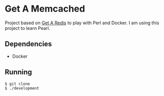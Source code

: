 # Get A Memcached

Project based on [Get A Redis](https://github.com/MohamedBassem/getaredis) to play with Perl and Docker.
I am using this project to learn Pearl.

## Dependencies
 - Docker

## Running
```
$ git clone
$ ./development
```
